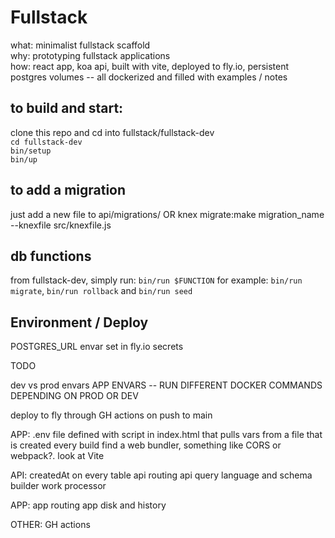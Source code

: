 # Fullstack
what: minimalist fullstack scaffold  
why: prototyping fullstack applications  
how: react app, koa api, built with vite, deployed to fly.io, persistent postgres volumes -- all dockerized and filled with examples / notes

## to build and start:
clone this repo and cd into fullstack/fullstack-dev \
`cd fullstack-dev`  
`bin/setup`  
`bin/up`

## to add a migration
just add a new file to api/migrations/ OR
knex migrate:make migration_name --knexfile src/knexfile.js

## db functions
from fullstack-dev, simply run: `bin/run $FUNCTION`
for example: `bin/run migrate`, `bin/run rollback` and `bin/run seed`

## Environment / Deploy
POSTGRES_URL envar set in fly.io secrets

TODO 

dev vs prod envars
  APP ENVARS -- RUN DIFFERENT DOCKER COMMANDS DEPENDING ON PROD OR DEV

deploy to fly through GH actions
  on push to main

APP: 
.env file
  defined with script in index.html <head> that pulls vars from a file
  that is created every build
find a web bundler, something like CORS or webpack?. look at Vite

API:
createdAt on every table
api routing
api query language and schema builder
work processor

APP:
app routing
app disk and history

OTHER:
GH actions


<!-- DONE 
try jsdoc
Vite!
api .env file
db migrations
-->
